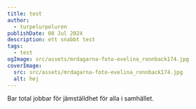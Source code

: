 ```yaml
---
title: test
author:
  - turpelurpeluren
publishDate: 08 Jul 2024
description: ett snabbt test
tags:
  - test
ogImage: src/assets/mrdagarna-foto-evelina_ronnback174.jpg
coverImage:
  src: src/assets/mrdagarna-foto-evelina_ronnback174.jpg
  alt: hej
---
```

Bar total jobbar för jämställdhet för alla i samhället.
